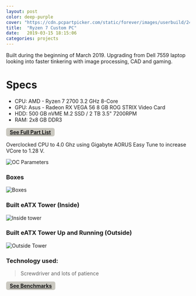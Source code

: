 ```yaml
---
layout: post
color: deep-purple
cover: "https://cdn.pcpartpicker.com/static/forever/images/userbuild/249312.0b9403699a68cfd05993a52fea583da5.1600.jpg"
title:  "Ryzen 7 Custom PC"
date:   2019-03-15 18:15:06
categories: projects
---
```

Built during the beginning of March 2019. Upgrading from Dell 7559 laptop looking into faster tinkering with image processing, CAD and gaming.

# Specs 
* CPU: AMD - Ryzen 7 2700 3.2 GHz 8-Core 
* GPU: Asus - Radeon RX VEGA 56 8 GB ROG STRIX Video Card
* HDD: 500 GB nVME M.2 SSD / 2 TB 3.5" 7200RPM
* RAM: 2x8 GB DDR3

<span style="background-color: #CAC8C0; color: #fff; display: inline-block; padding: 3px 10px; font-weight: bold; border-radius: 5px;"> 
<a href="https://ca.pcpartpicker.com/user/socd06/builds/#view=2PWD4D" target="_blank" class="mui-btn">
<i class="fa fa-shopping-cart"></i> See Full Part List </a> </span>

Overclocked CPU to 4.0 Ghz using Gigabyte AORUS Easy Tune to increase VCore to 1.28 V.

![OC Parameters](https://i.imgur.com/mwD0TMG.png) 

### Boxes
![Boxes](https://cdn.pcpartpicker.com/static/forever/images/userbuild/249312.897731f33c473039672e74a49603593e.1600.jpg)

### Built eATX Tower (Inside)
![Inside tower](https://cdn.pcpartpicker.com/static/forever/images/userbuild/249312.48d5b966074be4973191e1e4d245d52d.1600.jpg)

### Built eATX Tower Up and Running (Outside)
![Outside Tower](https://cdn.pcpartpicker.com/static/forever/images/userbuild/249312.a9385bdfc15dbaa4a960a15f57baeaad.1600.jpg)

### Technology used: 
>Screwdriver and lots of patience

<span style="background-color: #CAC8C0; color: #fff; display: inline-block; padding: 3px 10px; 
font-weight: bold; border-radius: 5px;"> 
<a href="https://www.userbenchmark.com/UserRun/15665205" target="_blank" class="mui-btn">
<i class="fa fa-tachometer"></i> See Benchmarks </a> </span>
